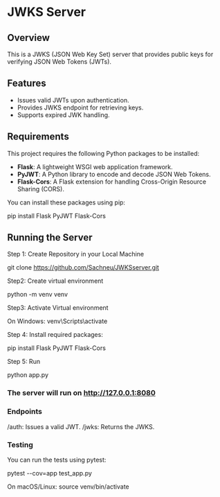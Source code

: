 # JWKS Server

## Overview

This is a JWKS (JSON Web Key Set) server that provides public keys for verifying JSON Web Tokens (JWTs).

## Features

- Issues valid JWTs upon authentication.
- Provides JWKS endpoint for retrieving keys.
- Supports expired JWK handling.

## Requirements

This project requires the following Python packages to be installed:

- **Flask**: A lightweight WSGI web application framework.
- **PyJWT**: A Python library to encode and decode JSON Web Tokens.
- **Flask-Cors**: A Flask extension for handling Cross-Origin Resource Sharing (CORS).

You can install these packages using pip:


pip install Flask PyJWT Flask-Cors


## Running the Server
Step 1:  Create Repository in your Local Machine

git clone https://github.com/Sachneu/JWKSserver.git


Step2: Create virtual environment

python -m venv venv


Step3: Activate Virtual environment

On Windows:   venv\Scripts\activate

Step 4: Install required packages:

pip install Flask PyJWT Flask-Cors


Step 5: Run

python app.py


### The server will run on http://127.0.0.1:8080

### Endpoints


/auth: Issues a valid JWT.
/jwks: Returns the JWKS.


### Testing
You can run the tests using pytest:

pytest --cov=app test_app.py











On macOS/Linux:  source venv/bin/activate



